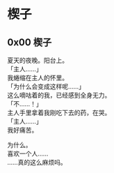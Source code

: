 # 楔子

## 0x00 楔子

夏天的夜晚。阳台上。  
「主人……」  
我蜷缩在主人的怀里。  
「为什么会变成这样呢……」  
这么嘀咕着的我，已经感到全身无力。  
「不……！」  
主人手里拿着我刚吃下去的药，在哭。  
「主人……」  
我好痛苦。  

为什么。  
喜欢一个人……  
……真的这么麻烦吗。  